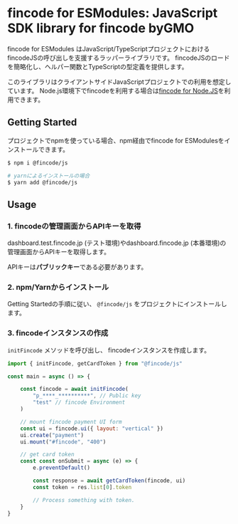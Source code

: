 # fincode for ESModules: JavaScript SDK library for fincode byGMO

fincode for ESModules はJavaScript/TypeScriptプロジェクトにおけるfincodeJSの呼び出しを支援するラッパーライブラリです。 fincodeJSのロードを簡略化し、ヘルパー関数とTypeScriptの型定義を提供します。

このライブラリはクライアントサイドJavaScriptプロジェクトでの利用を想定しています。 Node.js環境下でfincodeを利用する場合は[fincode for Node.JS]()を利用できます。

## Getting Started
プロジェクトでnpmを使っている場合、npm経由でfincode for ESModulesをインストールできます。

```bash
$ npm i @fincode/js

# yarnによるインストールの場合
$ yarn add @fincode/js
```

## Usage
### 1. fincodeの管理画面からAPIキーを取得

dashboard.test.fincode.jp (テスト環境)やdashboard.fincode.jp (本番環境)の管理画面からAPIキーを取得します。

APIキーは**パブリックキー**である必要があります。

### 2. npm/Yarnからインストール

Getting Startedの手順に従い、 `@fincode/js` をプロジェクトにインストールします。

### 3. fincodeインスタンスの作成

`initFincode` メソッドを呼び出し、 fincodeインスタンスを作成します。

```js
import { initFincode, getCardToken } from "@fincode/js"

const main = async () => {

    const fincode = await initFincode(
        "p_****_**********", // Public key
        "test" // fincode Environment
    )

    // mount fincode payment UI form
    const ui = fincode.ui({ layout: "vertical" })
    ui.create("payment")
    ui.mount("#fincode", "400")

    // get card token
    const const onSubmit = async (e) => {
        e.preventDefault()

        const response = await getCardToken(fincode, ui)
        const token = res.list[0].token

        // Process something with token.
    }
}
```